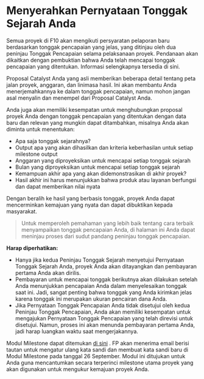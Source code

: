 # **Menyerahkan Pernyataan Tonggak Sejarah Anda**

Semua proyek di F10 akan mengikuti persyaratan pelaporan baru berdasarkan tonggak pencapaian yang jelas, yang ditinjau oleh dua peninjau Tonggak Pencapaian selama pelaksanaan proyek. Pendanaan akan dikaitkan dengan pembuktian bahwa Anda telah mencapai tonggak pencapaian yang ditentukan. Informasi selengkapnya tersedia di sini.

Proposal Catalyst Anda yang asli memberikan beberapa detail tentang peta jalan proyek, anggaran, dan linimasa hasil. Ini akan membantu Anda menerjemahkannya ke dalam tonggak pencapaian, namun mohon jangan asal menyalin dan menempel dari Proposal Catalyst Anda.

Anda juga akan memiliki kesempatan untuk menghubungkan proposal proyek Anda dengan tonggak pencapaian yang ditentukan dengan data baru dan relevan yang mungkin dapat ditambahkan, misalnya Anda akan diminta untuk menentukan:

- Apa saja tonggak sejarahnya?
- Output apa yang akan dihasilkan dan kriteria keberhasilan untuk setiap milestone output
- Anggaran yang diproyeksikan untuk mencapai setiap tonggak sejarah
- Bulan yang diproyeksikan untuk mencapai setiap tonggak sejarah
- Kemampuan akhir apa yang akan didemonstrasikan di akhir proyek?
- Hasil akhir ini harus menunjukkan bahwa produk atau layanan berfungsi dan dapat memberikan nilai nyata

Dengan beralih ke hasil yang berbasis tonggak, proyek Anda dapat mencerminkan kemajuan yang nyata dan dapat dibuktikan kepada masyarakat.

> Untuk memperoleh pemahaman yang lebih baik tentang cara terbaik menyampaikan tonggak pencapaian Anda, di halaman ini Anda dapat meninjau proses dari sudut pandang peninjau tonggak pencapaian.

**Harap diperhatikan:**

- Hanya jika kedua Peninjau Tonggak Sejarah menyetujui Pernyataan Tonggak Sejarah Anda, proyek Anda akan ditayangkan dan pembayaran pertama Anda akan dirilis.
- Pembayaran untuk mencapai tonggak berikutnya akan dilakukan setelah Anda menunjukkan pencapaian Anda dalam menyelesaikan tonggak saat ini. Jadi, sangat penting bahwa tonggak yang Anda kirimkan jelas karena tonggak ini merupakan ukuran pencairan dana Anda.
- Jika Pernyataan Tonggak Pencapaian Anda tidak disetujui oleh kedua Peninjau Tonggak Pencapaian, Anda akan memiliki kesempatan untuk mengajukan Pernyataan Tonggak Pencapaian yang telah direvisi untuk disetujui. Namun, proses ini akan menunda pembayaran pertama Anda, jadi harap luangkan waktu saat mengerjakannya.

Modul Milestone dapat ditemukan [di sini](https://milestones.projectcatalyst.io/projects) . FP akan menerima email berisi tautan untuk mengatur ulang kata sandi dan membuat kata sandi baru di Modul Milestone pada tanggal 26 September. Modul ini ditujukan untuk Anda guna mencantumkan secara terperinci milestone utama proyek yang akan digunakan untuk mengukur kemajuan proyek Anda.

